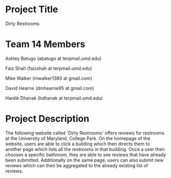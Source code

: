 # Project Title

Dirty Restrooms 

# Team 14 Members 

Ashley Batugo (abatugo at terpmail.umd.edu)
 
Faiz Shah (faizshah at terpmail.umd.edu) 

Mike Walker (mwalker1380 at gmail.com) 

David Hearne (dmhearne95 at gmail.com) 

Hardik Dhanak (hdhanak at terpmail.umd.edu) 

# Project Description 

The following website called 'Dirty Restrooms' offers reviews for restrooms at the University of Maryland, College Park. On the homepage of the website, users are able to click a building which then directs them to another page which lists all the restrooms in that building. Once a user then chooses a specific bathroom, they are able to see reviews that have already been submitted. Additionally on the same page, users can also submit new reviews which can then be aggregated to the already existing list of reviews. 